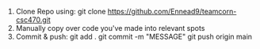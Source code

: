 
1. Clone Repo using: git clone https://github.com/Ennead9/teamcorn-csc470.git
2. Manually copy over code you've made into relevant spots
3. Commit & push:
git add .
git commit -m "MESSAGE"
git push origin main
